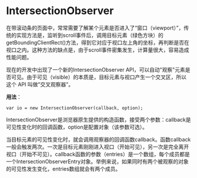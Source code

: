 # IntersectionObserver

在带滚动条的页面中，常常需要了解某个元素是否进入了“窗口（viewport）”，传统的实现方法是，监听到scroll事件后，调用目标元素（绿色方块）的getBoundingClientRect()方法，得到它对应于视口左上角的坐标，再判断是否在视口之内。这种方法的缺点是，由于scroll事件密集发生，计算量很大，容易造成性能问题。

现在的开发中出现了一个新的IntersectionObserver API，可以自动"观察"元素是否可见。由于可见（visible）的本质是，目标元素与视口产生一个交叉区，所以这个 API 叫做"交叉观察器"。

**用法**：

```
var io = new IntersectionObserver(callback, option);
```
IntersectionObserver是浏览器原生提供的构造函数，接受两个参数：callback是可见性变化时的回调函数，option是配置对象（该参数可选）。

当目标元素的可见性变化时，就会调用观察器的回调函数callback。函数callback一般会触发两次。一次是目标元素刚刚进入视口（开始可见），另一次是完全离开视口（开始不可见）。callback函数的参数（entries）是一个数组，每个成员都是一个IntersectionObserverEntry对象。举例来说，如果同时有两个被观察的对象的可见性发生变化，entries数组就会有两个成员。